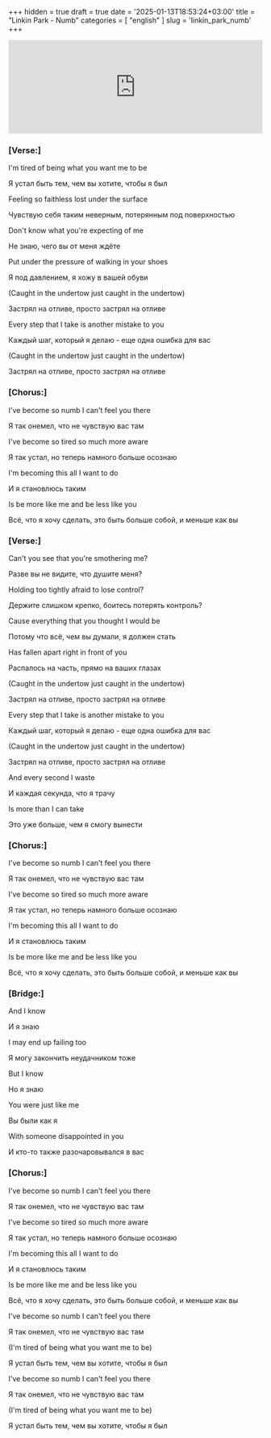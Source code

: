 +++
hidden = true
draft = true
date = '2025-01-13T18:53:24+03:00'
title = "Linkin Park - Numb"
categories = [ "english" ]
slug = 'linkin_park_numb'
+++

<iframe
    frameborder="0"
    style="width: 100%; height: 185px"
    width="100%"
    height="100"
    src="https://music.yandex.ru/iframe/track/178529/21940"
    >
</iframe>

### [Verse:]

I'm tired of being what you want me to be
<p class="gray">Я устал быть тем, чем вы хотите, чтобы я был</p>
Feeling so faithless lost under the surface
<p class="gray">Чувствую себя таким неверным, потерянным под поверхностью</p>
Don't know what you're expecting of me
<p class="gray">Не знаю, чего вы от меня ждёте</p>
Put under the pressure of walking in your shoes
<p class="gray">Я под давлением, я хожу в вашей обуви</p>
(Caught in the undertow just caught in the undertow)
<p class="gray">Застрял на отливе, просто застрял на отливе</p>
Every step that I take is another mistake to you
<p class="gray">Каждый шаг, который я делаю - еще одна ошибка для вас</p>
(Caught in the undertow just caught in the undertow)
<p class="gray">Застрял на отливе, просто застрял на отливе</p>


### [Chorus:]
I've become so numb I can't feel you there
<p class="gray">Я так онемел, что не чувствую вас там</p>
I've become so tired so much more aware
<p class="gray">Я так устал, но теперь намного больше осознаю</p>
I'm becoming this all I want to do
<p class="gray">И я становлюсь таким</p>
Is be more like me and be less like you
<p class="gray">Всё, что я хочу сделать, это быть больше собой, и меньше как вы</p>


### [Verse:]

Can't you see that you're smothering me?
<p class="gray">Разве вы не видите, что душите меня?</p>
Holding too tightly afraid to lose control?
<p class="gray">Держите слишком крепко, боитесь потерять контроль?</p>
Cause everything that you thought I would be
<p class="gray">Потому что всё, чем вы думали, я должен стать</p>
Has fallen apart right in front of you
<p class="gray">Распалось на часть, прямо на ваших глазах</p>
(Caught in the undertow just caught in the undertow)
<p class="gray">Застрял на отливе, просто застрял на отливе</p>
Every step that I take is another mistake to you
<p class="gray">Каждый шаг, который я делаю - еще одна ошибка для вас</p>
(Caught in the undertow just caught in the undertow)
<p class="gray">Застрял на отливе, просто застрял на отливе</p>
And every second I waste
<p class="gray">И каждая секунда, что я трачу</p>
Is more than I can take
<p class="gray">Это уже больше, чем я смогу вынести</p>

### [Chorus:]

I've become so numb I can't feel you there
<p class="gray">Я так онемел, что не чувствую вас там</p>
I've become so tired so much more aware
<p class="gray">Я так устал, но теперь намного больше осознаю</p>
I'm becoming this all I want to do
<p class="gray">И я становлюсь таким</p>
Is be more like me and be less like you
<p class="gray">Всё, что я хочу сделать, это быть больше собой, и меньше как вы</p>

### [Bridge:]

And I know
<p class="gray">И я знаю</p>
I may end up failing too
<p class="gray">Я могу закончить неудачником тоже</p>
But I know
<p class="gray">Но я знаю</p>
You were just like me 
<p class="gray">Вы были как я</p>
With someone disappointed in you
<p class="gray">И кто-то также разочаровывался в вас</p>

### [Chorus:]

I've become so numb I can't feel you there
<p class="gray">Я так онемел, что не чувствую вас там</p>
I've become so tired so much more aware
<p class="gray">Я так устал, но теперь намного больше осознаю</p>
I'm becoming this all I want to do
<p class="gray">И я становлюсь таким</p>
Is be more like me and be less like you
<p class="gray">Всё, что я хочу сделать, это быть больше собой, и меньше как вы</p>

I've become so numb I can't feel you there
<p class="gray">Я так онемел, что не чувствую вас там</p>
(I'm tired of being what you want me to be)
<p class="gray">Я устал быть тем, чем вы хотите, чтобы я был</p>
I've become so numb I can't feel you there
<p class="gray">Я так онемел, что не чувствую вас там</p>
(I'm tired of being what you want me to be)
<p class="gray">Я устал быть тем, чем вы хотите, чтобы я был</p>